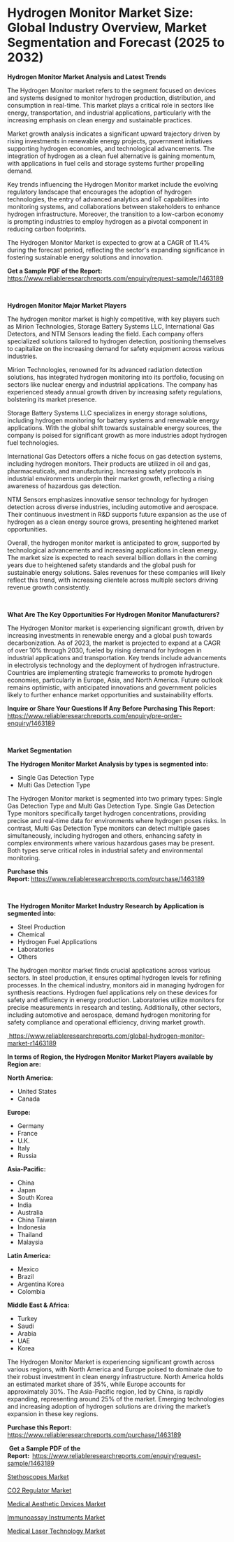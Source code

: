<p><h1>Hydrogen Monitor Market Size: Global Industry Overview, Market Segmentation and Forecast (2025 to 2032)</h1></p><p><strong>Hydrogen Monitor Market Analysis and Latest Trends</strong></p>
<p><p>The Hydrogen Monitor market refers to the segment focused on devices and systems designed to monitor hydrogen production, distribution, and consumption in real-time. This market plays a critical role in sectors like energy, transportation, and industrial applications, particularly with the increasing emphasis on clean energy and sustainable practices.</p><p>Market growth analysis indicates a significant upward trajectory driven by rising investments in renewable energy projects, government initiatives supporting hydrogen economies, and technological advancements. The integration of hydrogen as a clean fuel alternative is gaining momentum, with applications in fuel cells and storage systems further propelling demand.</p><p>Key trends influencing the Hydrogen Monitor market include the evolving regulatory landscape that encourages the adoption of hydrogen technologies, the entry of advanced analytics and IoT capabilities into monitoring systems, and collaborations between stakeholders to enhance hydrogen infrastructure. Moreover, the transition to a low-carbon economy is prompting industries to employ hydrogen as a pivotal component in reducing carbon footprints.</p><p>The Hydrogen Monitor Market is expected to grow at a CAGR of 11.4% during the forecast period, reflecting the sector's expanding significance in fostering sustainable energy solutions and innovation.</p></p>
<p><strong>Get a Sample PDF of the Report:&nbsp;</strong> <a href="https://www.reliableresearchreports.com/enquiry/request-sample/1463189?utm_campaign=12&utm_medium=2&utm_source=Github&utm_content=ia&utm_term=09042025&utm_id=hydrogen-monitor">https://www.reliableresearchreports.com/enquiry/request-sample/1463189</a></p>
<p>&nbsp;</p>
<p><strong>Hydrogen Monitor Major Market Players</strong></p>
<p><p>The hydrogen monitor market is highly competitive, with key players such as Mirion Technologies, Storage Battery Systems LLC, International Gas Detectors, and NTM Sensors leading the field. Each company offers specialized solutions tailored to hydrogen detection, positioning themselves to capitalize on the increasing demand for safety equipment across various industries.</p><p>Mirion Technologies, renowned for its advanced radiation detection solutions, has integrated hydrogen monitoring into its portfolio, focusing on sectors like nuclear energy and industrial applications. The company has experienced steady annual growth driven by increasing safety regulations, bolstering its market presence. </p><p>Storage Battery Systems LLC specializes in energy storage solutions, including hydrogen monitoring for battery systems and renewable energy applications. With the global shift towards sustainable energy sources, the company is poised for significant growth as more industries adopt hydrogen fuel technologies. </p><p>International Gas Detectors offers a niche focus on gas detection systems, including hydrogen monitors. Their products are utilized in oil and gas, pharmaceuticals, and manufacturing. Increasing safety protocols in industrial environments underpin their market growth, reflecting a rising awareness of hazardous gas detection.</p><p>NTM Sensors emphasizes innovative sensor technology for hydrogen detection across diverse industries, including automotive and aerospace. Their continuous investment in R&D supports future expansion as the use of hydrogen as a clean energy source grows, presenting heightened market opportunities.</p><p>Overall, the hydrogen monitor market is anticipated to grow, supported by technological advancements and increasing applications in clean energy. The market size is expected to reach several billion dollars in the coming years due to heightened safety standards and the global push for sustainable energy solutions. Sales revenues for these companies will likely reflect this trend, with increasing clientele across multiple sectors driving revenue growth consistently.</p></p>
<p>&nbsp;</p>
<p><strong>What Are The Key Opportunities For Hydrogen Monitor Manufacturers?</strong></p>
<p><p>The Hydrogen Monitor market is experiencing significant growth, driven by increasing investments in renewable energy and a global push towards decarbonization. As of 2023, the market is projected to expand at a CAGR of over 10% through 2030, fueled by rising demand for hydrogen in industrial applications and transportation. Key trends include advancements in electrolysis technology and the deployment of hydrogen infrastructure. Countries are implementing strategic frameworks to promote hydrogen economies, particularly in Europe, Asia, and North America. Future outlook remains optimistic, with anticipated innovations and government policies likely to further enhance market opportunities and sustainability efforts.</p></p>
<p><strong>Inquire or Share Your Questions If Any Before Purchasing This Report:</strong> <a href="https://www.reliableresearchreports.com/enquiry/pre-order-enquiry/1463189?utm_campaign=12&utm_medium=2&utm_source=Github&utm_content=ia&utm_term=09042025&utm_id=hydrogen-monitor">https://www.reliableresearchreports.com/enquiry/pre-order-enquiry/1463189</a></p>
<p>&nbsp;</p>
<p><strong>Market Segmentation</strong></p>
<p><strong>The Hydrogen Monitor Market Analysis by types is segmented into:</strong></p>
<p><ul><li>Single Gas Detection Type</li><li>Multi Gas Detection Type</li></ul></p>
<p><p>The Hydrogen Monitor market is segmented into two primary types: Single Gas Detection Type and Multi Gas Detection Type. Single Gas Detection Type monitors specifically target hydrogen concentrations, providing precise and real-time data for environments where hydrogen poses risks. In contrast, Multi Gas Detection Type monitors can detect multiple gases simultaneously, including hydrogen and others, enhancing safety in complex environments where various hazardous gases may be present. Both types serve critical roles in industrial safety and environmental monitoring.</p></p>
<p><strong>Purchase this Report:&nbsp;</strong><a href="https://www.reliableresearchreports.com/purchase/1463189?utm_campaign=12&utm_medium=2&utm_source=Github&utm_content=ia&utm_term=09042025&utm_id=hydrogen-monitor">https://www.reliableresearchreports.com/purchase/1463189</a></p>
<p>&nbsp;</p>
<p><strong>The Hydrogen Monitor Market Industry Research by Application is segmented into:</strong></p>
<p><ul><li>Steel Production</li><li>Chemical</li><li>Hydrogen Fuel Applications</li><li>Laboratories</li><li>Others</li></ul></p>
<p><p>The hydrogen monitor market finds crucial applications across various sectors. In steel production, it ensures optimal hydrogen levels for refining processes. In the chemical industry, monitors aid in managing hydrogen for synthesis reactions. Hydrogen fuel applications rely on these devices for safety and efficiency in energy production. Laboratories utilize monitors for precise measurements in research and testing. Additionally, other sectors, including automotive and aerospace, demand hydrogen monitoring for safety compliance and operational efficiency, driving market growth.</p></p>
<p><a href="https://www.reliableresearchreports.com/global-hydrogen-monitor-market-r1463189?utm_campaign=12&utm_medium=2&utm_source=Github&utm_content=ia&utm_term=09042025&utm_id=hydrogen-monitor">&nbsp;https://www.reliableresearchreports.com/global-hydrogen-monitor-market-r1463189</a></p>
<p><strong>In terms of Region, the Hydrogen Monitor Market Players available by Region are:</strong></p>
<p>
    <p> <strong> North America: </strong>
        <ul>
            <li>United States</li>
            <li>Canada</li>
        </ul>
        </p> 
    <p> <strong> Europe: </strong>
        <ul>
            <li>Germany</li>
            <li>France</li>
            <li>U.K.</li>
            <li>Italy</li>
            <li>Russia</li>
        </ul>
        </p> 
    <p> <strong> Asia-Pacific: </strong>
        <ul>
            <li>China</li>
            <li>Japan</li>
            <li>South Korea</li>
            <li>India</li>
            <li>Australia</li>
            <li>China Taiwan</li>
            <li>Indonesia</li>
            <li>Thailand</li>
            <li>Malaysia</li>
        </ul>
        </p> 
    <p> <strong> Latin America: </strong>
        <ul>
            <li>Mexico</li>
            <li>Brazil</li>
            <li>Argentina Korea</li>
            <li>Colombia</li>
        </ul>
        </p> 
    <p> <strong> Middle East & Africa: </strong>
        <ul>
            <li>Turkey</li>
            <li>Saudi</li>
            <li>Arabia</li>
            <li>UAE</li>
            <li>Korea</li>
        </ul>
    </p>
    </p>
<p><p>The Hydrogen Monitor Market is experiencing significant growth across various regions, with North America and Europe poised to dominate due to their robust investment in clean energy infrastructure. North America holds an estimated market share of 35%, while Europe accounts for approximately 30%. The Asia-Pacific region, led by China, is rapidly expanding, representing around 25% of the market. Emerging technologies and increasing adoption of hydrogen solutions are driving the market’s expansion in these key regions.</p></p>
<p><strong>Purchase this Report: </strong><a href="https://www.reliableresearchreports.com/purchase/1463189?utm_campaign=12&utm_medium=2&utm_source=Github&utm_content=ia&utm_term=09042025&utm_id=hydrogen-monitor">https://www.reliableresearchreports.com/purchase/1463189</a></p>
<p>&nbsp;<strong>Get a Sample PDF of the Report:&nbsp;&nbsp;</strong><a href="https://www.reliableresearchreports.com/enquiry/request-sample/1463189?utm_campaign=12&utm_medium=2&utm_source=Github&utm_content=ia&utm_term=09042025&utm_id=hydrogen-monitor">https://www.reliableresearchreports.com/enquiry/request-sample/1463189</a></p>
<p><strong></strong></p>
<p><p><a href="https://www.linkedin.com/pulse/key-drivers-stethoscopes-market-expansion-2025-2032-64-cagr-sbhte?utm_campaign=12&utm_medium=2&utm_source=Github&utm_content=ia&utm_term=09042025&utm_id=hydrogen-monitor">Stethoscopes Market</a></p><p><a href="https://github.com/ilonaenterline65/Market-Research-Report-List-1/blob/main/co2-regulator-market.md?utm_campaign=12&utm_medium=2&utm_source=Github&utm_content=ia&utm_term=09042025&utm_id=hydrogen-monitor">CO2 Regulator Market</a></p><p><a href="https://www.linkedin.com/pulse/medical-aesthetic-devices-market-sizeshare-recent-development-4p73e?utm_campaign=12&utm_medium=2&utm_source=Github&utm_content=ia&utm_term=09042025&utm_id=hydrogen-monitor">Medical Aesthetic Devices Market</a></p><p><a href="https://www.linkedin.com/pulse/future-innovation-global-immunoassay-instruments-market-bcbye?utm_campaign=12&utm_medium=2&utm_source=Github&utm_content=ia&utm_term=09042025&utm_id=hydrogen-monitor">Immunoassay Instruments Market</a></p><p><a href="https://www.linkedin.com/pulse/medical-laser-technology-market-size-forecast-anticipated-ss8pe?utm_campaign=12&utm_medium=2&utm_source=Github&utm_content=ia&utm_term=09042025&utm_id=hydrogen-monitor">Medical Laser Technology Market</a></p></p>